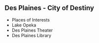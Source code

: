 ## Des Plaines - City of Destiny

- Places of Interests
 - Lake Opeka
 - Des Plaines Theater
 - Des Plaines Library
